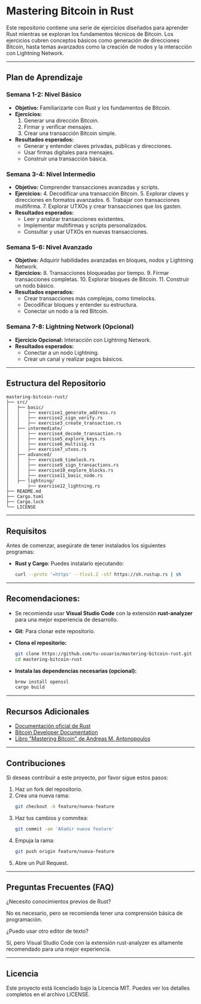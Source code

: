 # Mastering Bitcoin in Rust

Este repositorio contiene una serie de ejercicios diseñados para aprender Rust mientras se exploran los fundamentos técnicos de Bitcoin. Los ejercicios cubren conceptos básicos como generación de direcciones Bitcoin, hasta temas avanzados como la creación de nodos y la interacción con Lightning Network.

---

## **Plan de Aprendizaje**

### **Semana 1-2: Nivel Básico**
- **Objetivo:** Familiarizarte con Rust y los fundamentos de Bitcoin.
- **Ejercicios:**
  1. Generar una dirección Bitcoin.
  2. Firmar y verificar mensajes.
  3. Crear una transacción Bitcoin simple.
- **Resultados esperados:**
  - Generar y entender claves privadas, públicas y direcciones.
  - Usar firmas digitales para mensajes.
  - Construir una transacción básica.

### **Semana 3-4: Nivel Intermedio**
- **Objetivo:** Comprender transacciones avanzadas y scripts.
- **Ejercicios:**
  4. Decodificar una transacción Bitcoin.
  5. Explorar claves y direcciones en formatos avanzados.
  6. Trabajar con transacciones multifirma.
  7. Explorar UTXOs y crear transacciones que los gasten.
- **Resultados esperados:**
  - Leer y analizar transacciones existentes.
  - Implementar multifirmas y scripts personalizados.
  - Consultar y usar UTXOs en nuevas transacciones.

### **Semana 5-6: Nivel Avanzado**
- **Objetivo:** Adquirir habilidades avanzadas en bloques, nodos y Lightning Network.
- **Ejercicios:**
  8. Transacciones bloqueadas por tiempo.
  9. Firmar transacciones completas.
  10. Explorar bloques de Bitcoin.
  11. Construir un nodo básico.
- **Resultados esperados:**
  - Crear transacciones más complejas, como timelocks.
  - Decodificar bloques y entender su estructura.
  - Conectar un nodo a la red Bitcoin.

### **Semana 7-8: Lightning Network (Opcional)**
- **Ejercicio Opcional:** Interacción con Lightning Network.
- **Resultados esperados:**
  - Conectar a un nodo Lightning.
  - Crear un canal y realizar pagos básicos.

---

## **Estructura del Repositorio**

```plaintext
mastering-bitcoin-rust/
├── src/
│   ├── basic/
│   │   ├── exercise1_generate_address.rs
│   │   ├── exercise2_sign_verify.rs
│   │   ├── exercise3_create_transaction.rs
│   ├── intermediate/
│   │   ├── exercise4_decode_transaction.rs
│   │   ├── exercise5_explore_keys.rs
│   │   ├── exercise6_multisig.rs
│   │   ├── exercise7_utxos.rs
│   ├── advanced/
│   │   ├── exercise8_timelock.rs
│   │   ├── exercise9_sign_transactions.rs
│   │   ├── exercise10_explore_blocks.rs
│   │   ├── exercise11_basic_node.rs
│   ├── lightning/
│       ├── exercise12_lightning.rs
├── README.md
├── Cargo.toml
├── Cargo.lock
└── LICENSE
```

---

## **Requisitos**

Antes de comenzar, asegúrate de tener instalados los siguientes programas:

- **Rust y Cargo**: Puedes instalarlo ejecutando:
  ```bash
  curl --proto '=https' --tlsv1.2 -sSf https://sh.rustup.rs | sh
  ```

---

## **Recomendaciones:**

- Se recomienda usar **Visual Studio Code** con la extensión **rust-analyzer** para una mejor experiencia de desarrollo.
- **Git**: Para clonar este repositorio.

- **Clona el repositorio:**
  ```bash
  git clone https://github.com/tu-usuario/mastering-bitcoin-rust.git
  cd mastering-bitcoin-rust
  ```

- **Instala las dependencias necesarias (opcional):**
  ```bash
  brew install openssl
  cargo build
  ```
---

## Recursos Adicionales

- [Documentación oficial de Rust](https://doc.rust-lang.org/)
- [Bitcoin Developer Documentation](https://developer.bitcoin.org/)
- [Libro "Mastering Bitcoin" de Andreas M. Antonopoulos](https://github.com/bitcoinbook/bitcoinbook)

---

## Contribuciones

Si deseas contribuir a este proyecto, por favor sigue estos pasos:

1. Haz un fork del repositorio.
2. Crea una nueva rama:
   ```bash  
   git checkout -b feature/nueva-feature
   ```
3. Haz tus cambios y commitea:
   ```bash  
   git commit -am 'Añadir nueva feature'
   ```
4. Empuja la rama:
   ```bash  
   git push origin feature/nueva-feature
   ```
5. Abre un Pull Request.

---

## Preguntas Frecuentes (FAQ)
¿Necesito conocimientos previos de Rust?

No es necesario, pero se recomienda tener una comprensión básica de programación.

¿Puedo usar otro editor de texto?

Sí, pero Visual Studio Code con la extensión rust-analyzer es altamente recomendado para una mejor experiencia.

---

## Licencia

Este proyecto está licenciado bajo la Licencia MIT. Puedes ver los detalles completos en el archivo LICENSE.
